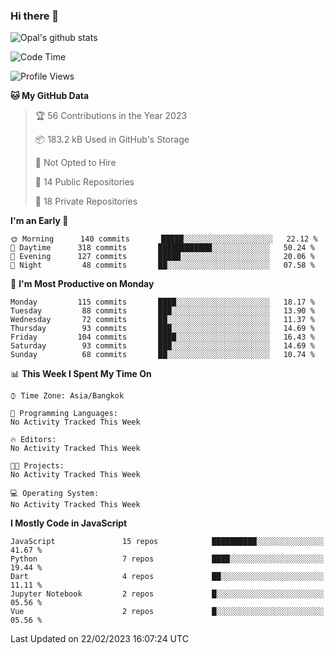 ### Hi there 👋

![Opal's github stats](https://github-readme-stats.vercel.app/api?username=coolkidneversleep&count_private=true&show_icons=true&theme=radical)


<!--START_SECTION:waka-->
![Code Time](http://img.shields.io/badge/Code%20Time-64%20hrs%2038%20mins-blue)

![Profile Views](http://img.shields.io/badge/Profile%20Views-0-blue)

**🐱 My GitHub Data** 

> 🏆 56 Contributions in the Year 2023
 > 
> 📦 183.2 kB Used in GitHub's Storage 
 > 
> 🚫 Not Opted to Hire
 > 
> 📜 14 Public Repositories 
 > 
> 🔑 18 Private Repositories  
 > 
**I'm an Early 🐤** 

```text
🌞 Morning      140 commits       █████░░░░░░░░░░░░░░░░░░░░   22.12 % 
🌆 Daytime      318 commits       ████████████░░░░░░░░░░░░░   50.24 % 
🌃 Evening      127 commits       █████░░░░░░░░░░░░░░░░░░░░   20.06 % 
🌙 Night         48 commits       ██░░░░░░░░░░░░░░░░░░░░░░░   07.58 % 

```
📅 **I'm Most Productive on Monday** 

```text
Monday         115 commits       ████░░░░░░░░░░░░░░░░░░░░░   18.17 % 
Tuesday         88 commits       ███░░░░░░░░░░░░░░░░░░░░░░   13.90 % 
Wednesday       72 commits       ██░░░░░░░░░░░░░░░░░░░░░░░   11.37 % 
Thursday        93 commits       ███░░░░░░░░░░░░░░░░░░░░░░   14.69 % 
Friday         104 commits       ████░░░░░░░░░░░░░░░░░░░░░   16.43 % 
Saturday        93 commits       ███░░░░░░░░░░░░░░░░░░░░░░   14.69 % 
Sunday          68 commits       ██░░░░░░░░░░░░░░░░░░░░░░░   10.74 % 

```


📊 **This Week I Spent My Time On** 

```text
⌚︎ Time Zone: Asia/Bangkok

💬 Programming Languages: 
No Activity Tracked This Week

🔥 Editors: 
No Activity Tracked This Week

🐱‍💻 Projects: 
No Activity Tracked This Week

💻 Operating System: 
No Activity Tracked This Week

```

**I Mostly Code in JavaScript** 

```text
JavaScript               15 repos            ██████████░░░░░░░░░░░░░░░   41.67 % 
Python                   7 repos             ████░░░░░░░░░░░░░░░░░░░░░   19.44 % 
Dart                     4 repos             ██░░░░░░░░░░░░░░░░░░░░░░░   11.11 % 
Jupyter Notebook         2 repos             █░░░░░░░░░░░░░░░░░░░░░░░░   05.56 % 
Vue                      2 repos             █░░░░░░░░░░░░░░░░░░░░░░░░   05.56 % 

```



 Last Updated on 22/02/2023 16:07:24 UTC
<!--END_SECTION:waka-->

